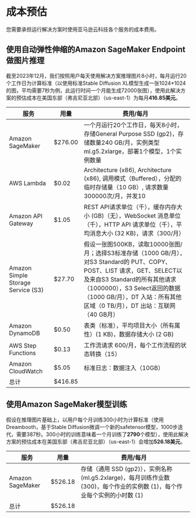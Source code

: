 # 成本预估
您需要承担运行解决方案时使用亚马逊云科技各个服务的成本费用。

## 使用自动弹性伸缩的Amazon SageMaker Endpoint做图片推理
截至2023年12月，我们按照用户每天使用解决方案推理图片8小时，每月运行20个工作日为计算标准（以使用标准Stable Diffusion XL模型生成一张1024*1024的图，平均需要7秒为例，此运行时间一个月能生成72000张图），使用此解决方案的预估成本在美国东部（弗吉尼亚北部）（us-east-1）为每月**416.85美元**。

|  服务  | 用量 | 费用/每月 | 
|  ----  | ----  | ----  |  
| Amazon SageMaker | $276.00 | 一个月运行20个工作日，每天8小时，存储General Purpose SSD (gp2)，存储数量240 GB/月，实例类型ml.g5.2xlarge，部署1个模型，1个实例数量 |
| AWS Lambda | $0.02 | Architecture (x86), Architecture (x86), 调用模式（Buffered），分配的临时存储量（10 GB）, 请求数量300000次/月，并发10 |
| Amazon API Gateway | $1.05 | REST API请求单位（千），缓存内存大小 (GB)（无），WebSocket 消息单位（千），HTTP API 请求单位（千），平均消息大小 (32 KB)，请求（300/月）|
| Amazon Simple Storage Service (S3) | $27.70 | 假设一张图500KB，读取10000张图/月；选择S3标准存储（1000 GB/月），对S3 Standard的 PUT、COPY、POST、LIST 请求，GET、SELECT以及来自S3 Standard的所有其他请求（1000000），S3 Select返回的数据（1000 GB/月），DT 入站：所有其他区域（0 TB/月），DT 出站：互联网（40 GB月） |
| Amazon DynamoDB | $0.50 | 表类（标准），平均项目大小（所有属性）(1 KB)，数据存储大小 (2 GB) |
| AWS Step Functions | $0.13 | 工作流请求 600/月，每个工作流程的状态转换（15） |
| Amazon CloudWatch | $5.05 | 标准日志：数据注入（10GB） |
| 总计| $416.85 ||


## 使用Amazon SageMaker模型训练
假设在推理图片基础上，以用户每个月训练300小时为计算标准（使用Dreambooth，基于Stable Diffusion微调一个新的safetensor模型，1000步迭代，需要387秒。300小时的训练意味着一个月训练了**2790**个模型），使用此解决方案的预估成本在美国东部（弗吉尼亚北部）（us-east-1）会增加**526.18美元**。

|  服务  | 用量 | 费用/每月 | 
|  ----  | ----  | ----  |  
| Amazon SageMaker | $526.18 | 存储（通用 SSD (gp2)），实例名称 (ml.g5.2xlarge)，每月训练作业数 (300)，每个作业的实例数 (1)，每个作业每个实例的小时数 (1) |
| 总计| $526.18 ||


